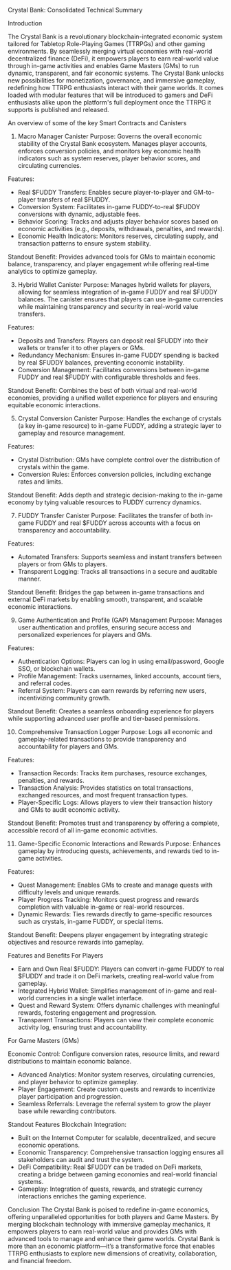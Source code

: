 Crystal Bank: Consolidated Technical Summary

Introduction

The Crystal Bank is a revolutionary blockchain-integrated economic system tailored for Tabletop Role-Playing Games (TTRPGs) and other gaming environments. By seamlessly merging virtual economies with real-world decentralized finance (DeFi), it empowers players to earn real-world value through in-game activities and enables Game Masters (GMs) to run dynamic, transparent, and fair economic systems. The Crystal Bank unlocks new possibilities for monetization, governance, and immersive gameplay, redefining how TTRPG enthusiasts interact with their game worlds. It comes loaded with modular features that will be introduced to gamers and DeFi enthusiasts alike upon the platform's full deployment once the TTRPG it supports is published and released.

An overview of some of the key Smart Contracts and Canisters

1. Macro Manager Canister
Purpose: Governs the overall economic stability of the Crystal Bank ecosystem. Manages player accounts, enforces conversion policies, and monitors key economic health indicators such as system reserves, player behavior scores, and circulating currencies.

Features:
- Real $FUDDY Transfers: Enables secure player-to-player and GM-to-player transfers of real $FUDDY.
- Conversion System: Facilitates in-game FUDDY-to-real $FUDDY conversions with dynamic, adjustable fees.
- Behavior Scoring: Tracks and adjusts player behavior scores based on economic activities (e.g., deposits, withdrawals, penalties, and rewards).
- Economic Health Indicators: Monitors reserves, circulating supply, and transaction patterns to ensure system stability.

Standout Benefit: Provides advanced tools for GMs to maintain economic balance, transparency, and player engagement while offering real-time analytics to optimize gameplay.

3. Hybrid Wallet Canister
Purpose: Manages hybrid wallets for players, allowing for seamless integration of in-game FUDDY and real $FUDDY balances. The canister ensures that players can use in-game currencies while maintaining transparency and security in real-world value transfers.

Features:
- Deposits and Transfers: Players can deposit real $FUDDY into their wallets or transfer it to other players or GMs.
- Redundancy Mechanism: Ensures in-game FUDDY spending is backed by real $FUDDY balances, preventing economic instability.
- Conversion Management: Facilitates conversions between in-game FUDDY and real $FUDDY with configurable thresholds and fees.

Standout Benefit: Combines the best of both virtual and real-world economies, providing a unified wallet experience for players and ensuring equitable economic interactions.

5. Crystal Conversion Canister
Purpose: Handles the exchange of crystals (a key in-game resource) to in-game FUDDY, adding a strategic layer to gameplay and resource management.

Features:
- Crystal Distribution: GMs have complete control over the distribution of crystals within the game.
- Conversion Rules: Enforces conversion policies, including exchange rates and limits.

Standout Benefit: Adds depth and strategic decision-making to the in-game economy by tying valuable resources to FUDDY currency dynamics.

7. FUDDY Transfer Canister
Purpose: Facilitates the transfer of both in-game FUDDY and real $FUDDY across accounts with a focus on transparency and accountability.

Features:
- Automated Transfers: Supports seamless and instant transfers between players or from GMs to players.
- Transparent Logging: Tracks all transactions in a secure and auditable manner.

Standout Benefit: Bridges the gap between in-game transactions and external DeFi markets by enabling smooth, transparent, and scalable economic interactions.

9. Game Authentication and Profile (GAP) Management
Purpose: Manages user authentication and profiles, ensuring secure access and personalized experiences for players and GMs.

Features:
- Authentication Options: Players can log in using email/password, Google SSO, or blockchain wallets.
- Profile Management: Tracks usernames, linked accounts, account tiers, and referral codes.
- Referral System: Players can earn rewards by referring new users, incentivizing community growth.

Standout Benefit: Creates a seamless onboarding experience for players while supporting advanced user profile and tier-based permissions.

10. Comprehensive Transaction Logger
Purpose: Logs all economic and gameplay-related transactions to provide transparency and accountability for players and GMs.

Features:
- Transaction Records: Tracks item purchases, resource exchanges, penalties, and rewards.
- Transaction Analysis: Provides statistics on total transactions, exchanged resources, and most frequent transaction types.
- Player-Specific Logs: Allows players to view their transaction history and GMs to audit economic activity.

Standout Benefit: Promotes trust and transparency by offering a complete, accessible record of all in-game economic activities.

11. Game-Specific Economic Interactions and Rewards
Purpose: Enhances gameplay by introducing quests, achievements, and rewards tied to in-game activities.

Features:
- Quest Management: Enables GMs to create and manage quests with difficulty levels and unique rewards.
- Player Progress Tracking: Monitors quest progress and rewards completion with valuable in-game or real-world resources.
- Dynamic Rewards: Ties rewards directly to game-specific resources such as crystals, in-game FUDDY, or special items.

Standout Benefit: Deepens player engagement by integrating strategic objectives and resource rewards into gameplay.

Features and Benefits
For Players

- Earn and Own Real $FUDDY:
Players can convert in-game FUDDY to real $FUDDY and trade it on DeFi markets, creating real-world value from gameplay.
- Integrated Hybrid Wallet:
Simplifies management of in-game and real-world currencies in a single wallet interface.
- Quest and Reward System:
Offers dynamic challenges with meaningful rewards, fostering engagement and progression.
- Transparent Transactions:
Players can view their complete economic activity log, ensuring trust and accountability.

For Game Masters (GMs)

Economic Control:
Configure conversion rates, resource limits, and reward distributions to maintain economic balance.
- Advanced Analytics:
Monitor system reserves, circulating currencies, and player behavior to optimize gameplay.
- Player Engagement:
Create custom quests and rewards to incentivize player participation and progression.
- Seamless Referrals:
Leverage the referral system to grow the player base while rewarding contributors.

Standout Features
Blockchain Integration:
- Built on the Internet Computer for scalable, decentralized, and secure economic operations.
- Economic Transparency:
Comprehensive transaction logging ensures all stakeholders can audit and trust the system.
- DeFi Compatibility:
Real $FUDDY can be traded on DeFi markets, creating a bridge between gaming economies and real-world financial systems.
-  Gameplay:
Integration of quests, rewards, and strategic currency interactions enriches the gaming experience.

Conclusion
The Crystal Bank is poised to redefine in-game economics, offering unparalleled opportunities for both players and Game Masters. By merging blockchain technology with immersive gameplay mechanics, it empowers players to earn real-world value and provides GMs with advanced tools to manage and enhance their game worlds. Crystal Bank is more than an economic platform—it’s a transformative force that enables TTRPG enthusiasts to explore new dimensions of creativity, collaboration, and financial freedom.

